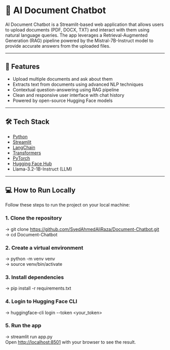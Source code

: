 # 📄 AI Document Chatbot

AI Document Chatbot is a Streamlit-based web application that allows users to upload documents (PDF, DOCX, TXT) and interact with them using natural language queries. The app leverages a Retrieval-Augmented Generation (RAG) pipeline powered by the Mistral-7B-Instruct model to provide accurate answers from the uploaded files.

---

## 🚀 Features

- Upload multiple documents and ask about them
- Extracts text from documents using advanced NLP techniques
- Contextual question-answering using RAG pipeline
- Clean and responsive user interface with chat history
- Powered by open-source Hugging Face models
  
---

## 🛠️ Tech Stack

- [Python](https://www.python.org/)
- [Streamlit](https://streamlit.io/)
- [LangChain](https://www.langchain.com/)
- [Transformers](https://huggingface.co/docs/transformers/)
- [PyTorch](https://pytorch.org/)
- [Hugging Face Hub](https://huggingface.co/)
- Llama-3.2-1B-Instruct (LLM)
  
---

## 💻 How to Run Locally

Follow these steps to run the project on your local machine:

### 1. **Clone the repository**<br>

   -> git clone https://github.com/SyedAhmedAliRaza/Document-Chatbot.git<br>
   -> cd Document-Chatbot

### 2. **Create a virtual environment**<br>

   -> python -m venv venv<br>
   -> source venv/bin/activate
          
### 3. **Install dependencies**<br>

   -> pip install -r requirements.txt

 ### 4. **Login to Hugging Face CLI**<br>
 
   -> huggingface-cli login --token <your_token>

 ### 5. **Run the app**<br>
 
   -> streamlit run app.py<br>
    Open [http://localhost:8501](http://localhost:8501) with your browser to see the result.


